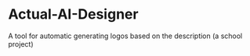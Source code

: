 # Actual-AI-Designer
A tool for automatic generating logos based on the description (a school project)

